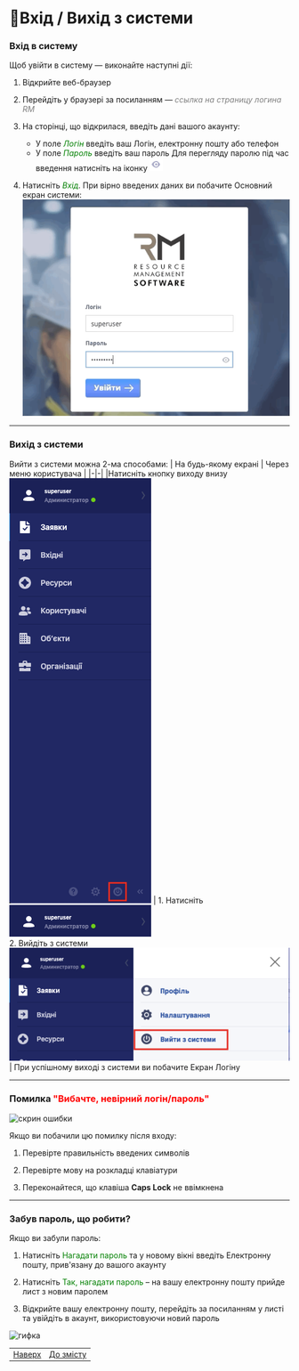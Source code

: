# 🔐Вхід / Вихід з системи

### Вхід в систему

Щоб увійти в систему &mdash; виконайте наступні дії:  

1. Відкрийте веб-браузер

2. Перейдіть у браузері за посиланням &mdash; <span style="color: grey;">*ссылка на страницу логина RM*</span>

3. На сторінці, що відкрилася, введіть дані вашого акаунту:  
   * У поле <span style="color: green;">*Логін*</span> введіть ваш Логін, електронну пошту або телефон
   * У поле <span style="color: green;">*Пароль*</span> введіть ваш пароль
Для перегляду паролю під час введення натисніть на іконку  ![](eye.png)

4. Натисніть <span style="color: green;">*Вхід*</span>. При вірно введених даних ви побачите Основний екран системи: 
![](login.gif)
___
### Вихід з системи

Вийти з системи можна 2-ма способами:
| На будь-якому екрані | Через меню користувача |
|-|-|
|Натисніть кнопку виходу внизу ![](logout_1.png) | 1. Натисніть ![](user_menu.png) </br> 2. Вийдіть з системи![](logout_2.png)|
При успішному виході з системи ви побачите Екран Логіну
___

### **Помилка** <span style="color: red;">**"Вибачте, невірний логін/пароль"** </span>   

![скрин ошибки]()

Якщо ви побачили цю помилку після входу:

1. Перевірте правильність введених символів

2. Перевірте мову на розкладці клавіатури

3. Переконайтеся, що клавіша **Caps Lock** не ввімкнена 

___  


### Забув пароль, що робити?
Якщо ви забули пароль:

1. Натисніть <span style="color: green;">Нагадати пароль</span> та у новому вікні введіть Електронну пошту, прив'язану до вашого акаунту

2. Натисніть <span style="color: green;">Так, нагадати пароль</span> – на вашу електронну пошту прийде лист з новим паролем

3. Відкрийте вашу електронну пошту, перейдіть за посиланням у листі та увійдіть в акаунт, використовуючи новий пароль

![гифка]() 

| | |
|-|-|
| [Наверх](#вхід-вихід-з-системи)| [До змісту](ToC.md)|
